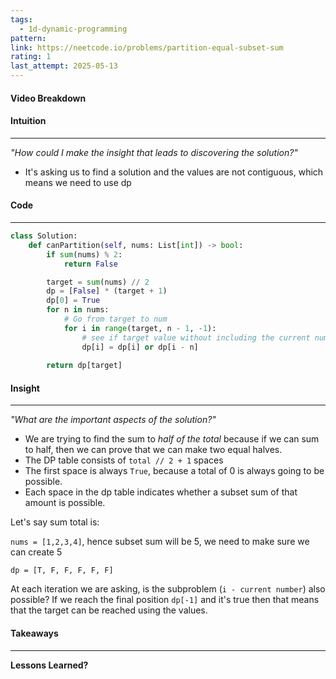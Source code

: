 ```yaml
---
tags:
  - 1d-dynamic-programming
pattern:
link: https://neetcode.io/problems/partition-equal-subset-sum
rating: 1
last_attempt: 2025-05-13
---
```

#### Video Breakdown


#### Intuition
---
_"How could I make the insight that leads to discovering the solution?"_
- It's asking us to find a solution and the values are not contiguous, which means we need to use dp

#### Code
---

```python
class Solution:
    def canPartition(self, nums: List[int]) -> bool:
        if sum(nums) % 2: 
            return False

        target = sum(nums) // 2
        dp = [False] * (target + 1)
		dp[0] = True
        for n in nums:
	        # Go from target to num
            for i in range(target, n - 1, -1):
	            # see if target value without including the current number is possible
                dp[i] = dp[i] or dp[i - n]
        
        return dp[target]
```

#### Insight  
---
_"What are the important aspects of the solution?"_
- We are trying to find the sum to _half of the total_ because if we can sum to half, then we can prove that we can make two equal halves.
- The DP table consists of `total // 2 + 1` spaces
- The first space is always `True`, because a total of 0 is always going to be possible.
- Each space in the dp table indicates whether a subset sum of that amount is possible.

Let's say sum total is:

`nums = [1,2,3,4]`, hence subset sum will be 5, we need to make sure we can create 5

`dp = [T, F, F, F, F, F]`

At each iteration we are asking, is the subproblem (`i - current number`) also possible?
If we reach the final position `dp[-1]` and it's true then that means that the target can be reached using the values.


#### Takeaways
---
**Lessons Learned?**
